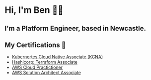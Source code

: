 # Hi, I'm Ben 👋🏻

## **I'm a Platform Engineer, based in Newcastle.**

##  My Certifications 🏅

* [Kubernertes Cloud Native Associate (KCNA)](https://www.credly.com/badges/693184a1-553d-4c4b-91ff-9b8d5415fc1e)
* [Hashicorp: Terraform Associate](https://www.credly.com/badges/12643f2e-b2ea-407f-bd28-073e3795b606)
* [AWS Cloud Practictioner](https://www.credly.com/badges/cc0dd0d9-5e2a-4e39-a3d7-dfcee7a929f5)
* [AWS Solution Architect Associate](https://www.credly.com/badges/5b6906bf-902e-49be-8301-171e681944a6)
